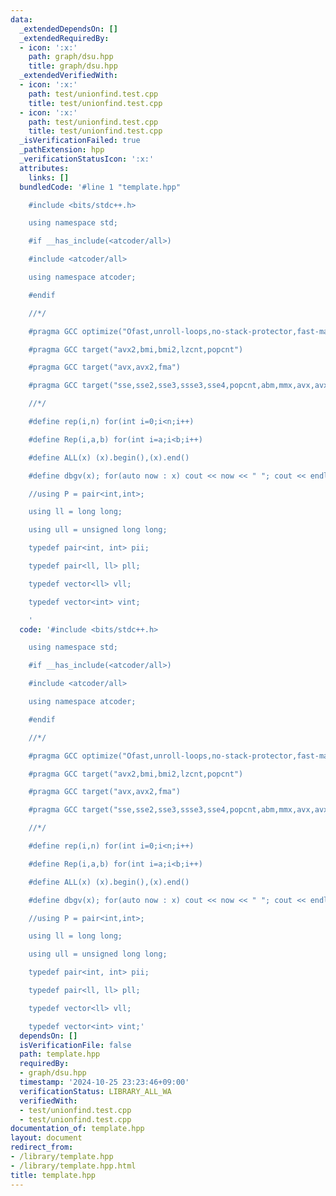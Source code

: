 ```yaml
---
data:
  _extendedDependsOn: []
  _extendedRequiredBy:
  - icon: ':x:'
    path: graph/dsu.hpp
    title: graph/dsu.hpp
  _extendedVerifiedWith:
  - icon: ':x:'
    path: test/unionfind.test.cpp
    title: test/unionfind.test.cpp
  - icon: ':x:'
    path: test/unionfind.test.cpp
    title: test/unionfind.test.cpp
  _isVerificationFailed: true
  _pathExtension: hpp
  _verificationStatusIcon: ':x:'
  attributes:
    links: []
  bundledCode: '#line 1 "template.hpp"

    #include <bits/stdc++.h>

    using namespace std;

    #if __has_include(<atcoder/all>)

    #include <atcoder/all>

    using namespace atcoder;

    #endif

    //*/

    #pragma GCC optimize("Ofast,unroll-loops,no-stack-protector,fast-math")

    #pragma GCC target("avx2,bmi,bmi2,lzcnt,popcnt")

    #pragma GCC target("avx,avx2,fma")

    #pragma GCC target("sse,sse2,sse3,ssse3,sse4,popcnt,abm,mmx,avx,avx2,fma")

    //*/

    #define rep(i,n) for(int i=0;i<n;i++)

    #define Rep(i,a,b) for(int i=a;i<b;i++)

    #define ALL(x) (x).begin(),(x).end()

    #define dbgv(x); for(auto now : x) cout << now << " "; cout << endl;

    //using P = pair<int,int>;

    using ll = long long;

    using ull = unsigned long long;

    typedef pair<int, int> pii;

    typedef pair<ll, ll> pll;

    typedef vector<ll> vll;

    typedef vector<int> vint;

    '
  code: '#include <bits/stdc++.h>

    using namespace std;

    #if __has_include(<atcoder/all>)

    #include <atcoder/all>

    using namespace atcoder;

    #endif

    //*/

    #pragma GCC optimize("Ofast,unroll-loops,no-stack-protector,fast-math")

    #pragma GCC target("avx2,bmi,bmi2,lzcnt,popcnt")

    #pragma GCC target("avx,avx2,fma")

    #pragma GCC target("sse,sse2,sse3,ssse3,sse4,popcnt,abm,mmx,avx,avx2,fma")

    //*/

    #define rep(i,n) for(int i=0;i<n;i++)

    #define Rep(i,a,b) for(int i=a;i<b;i++)

    #define ALL(x) (x).begin(),(x).end()

    #define dbgv(x); for(auto now : x) cout << now << " "; cout << endl;

    //using P = pair<int,int>;

    using ll = long long;

    using ull = unsigned long long;

    typedef pair<int, int> pii;

    typedef pair<ll, ll> pll;

    typedef vector<ll> vll;

    typedef vector<int> vint;'
  dependsOn: []
  isVerificationFile: false
  path: template.hpp
  requiredBy:
  - graph/dsu.hpp
  timestamp: '2024-10-25 23:23:46+09:00'
  verificationStatus: LIBRARY_ALL_WA
  verifiedWith:
  - test/unionfind.test.cpp
  - test/unionfind.test.cpp
documentation_of: template.hpp
layout: document
redirect_from:
- /library/template.hpp
- /library/template.hpp.html
title: template.hpp
---
```

